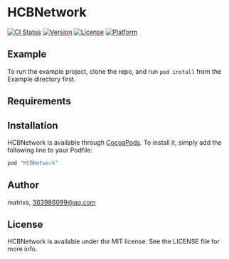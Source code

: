 # HCBNetwork

[![CI Status](http://img.shields.io/travis/matrixs/HCBNetwork.svg?style=flat)](https://travis-ci.org/matrixs/HCBNetwork)
[![Version](https://img.shields.io/cocoapods/v/HCBNetwork.svg?style=flat)](http://cocoapods.org/pods/HCBNetwork)
[![License](https://img.shields.io/cocoapods/l/HCBNetwork.svg?style=flat)](http://cocoapods.org/pods/HCBNetwork)
[![Platform](https://img.shields.io/cocoapods/p/HCBNetwork.svg?style=flat)](http://cocoapods.org/pods/HCBNetwork)

## Example

To run the example project, clone the repo, and run `pod install` from the Example directory first.

## Requirements

## Installation

HCBNetwork is available through [CocoaPods](http://cocoapods.org). To install
it, simply add the following line to your Podfile:

```ruby
pod "HCBNetwork"
```

## Author

matrixs, 363986099@qq.com

## License

HCBNetwork is available under the MIT license. See the LICENSE file for more info.
